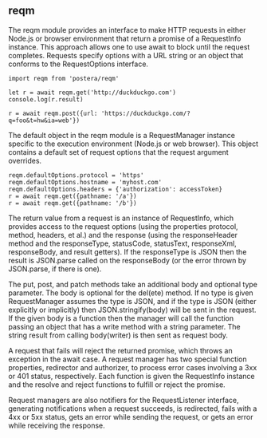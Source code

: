 ## reqm

The reqm module provides an interface to make HTTP requests in either
Node.js or browser environment that return a promise
of a RequestInfo instance. This approach allows one to use await
to block until the request completes. Requests specify options
with a URL string or an object that conforms to the RequestOptions interface.

    import reqm from 'postera/reqm'

    let r = await reqm.get('http://duckduckgo.com')
    console.log(r.result)

    r = await reqm.post({url: 'https://duckduckgo.com/?q=foo&t=hw&ia=web'})

The default object in the reqm module is a RequestManager instance
specific to the execution environment (Node.js or web browser). This object
contains a default set of request options that the request argument overrides.

    reqm.defaultOptions.protocol = 'https'
    reqm.defaultOptions.hostname = 'myhost.com'
    reqm.defaultOptions.headers = {'authorization': accessToken}
    r = await reqm.get({pathname: '/a'})
    r = await reqm.get({pathname: '/b'})

The return value from a request is an instance of RequestInfo, which provides
access to the request options (using the properties protocol, method, headers,
et al.) and the response (using the responseHeader method and
the responseType, statusCode, statusText, responseXml, responseBody, and result
getters). If the responseType is JSON then the result is JSON.parse called
on the responseBody (or the error thrown by JSON.parse, if there is one).

The put, post, and patch methods take an additional body and
optional type parameter. The body is optional for the del(ete) method.
If no type is given RequestManager assumes the type is JSON, and if the type
is JSON (either explicitly or implicitly) then JSON.stringify(body) will be
sent in the request. If the given body is a function then the manager
will call the function passing an object that has a write method with
a string parameter. The string result from calling body(writer) is then
sent as request body.

A request that fails will reject the returned promise, which throws an exception
in the await case. A request manager has two special function properties,
redirector and authorizer, to process error cases involving a 3xx or 401 status,
respectively. Each function is given the RequestInfo instance and
the resolve and reject functions to fulfill or reject the promise.

Request managers are also notifiers for the RequestListener interface,
generating notifications when a request succeeds, is redirected, fails
with a 4xx or 5xx status, gets an error while sending the request, or
gets an error while receiving the response.
